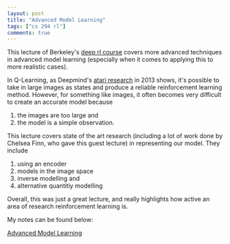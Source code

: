 ```yaml
---
layout: post
title: "Advanced Model Learning"
tags: ["cs 294 rl"]
comments: true
---
```


This lecture of Berkeley's [deep rl course](http://rail.eecs.berkeley.edu/deeprlcourse-fa17/index.html) covers more advanced techniques in advanced model learning (especially when it comes to applying this to more realistic cases).

In Q-Learning, as Deepmind's [atari research](https://deepmind.com/research/publications/playing-atari-deep-reinforcement-learning/) in 2013 shows, it's possible to take in large images as states and produce a reliable reinforcement learning method. However, for something like images, it often becomes very difficult to create an accurate model because 

1) the images are too large and 
2) the model is a simple observation.

This lecture covers state of the art research (including a lot of work done by Chelsea Finn, who gave this guest lecture) in representing our model. They include 

1) using an encoder 
2) models in the image space
3) inverse modelling and
4) alternative quantitiy modelling

Overall, this was just a great lecture, and really highlights how active an area of research reinforcement learning is.

My notes can be found below:

[Advanced Model Learning]({{site.baseurl}}/pdfs/cs294/Advanced_Model_Learning.pdf)
